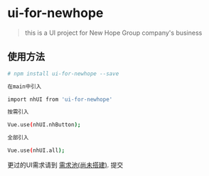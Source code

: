 # ui-for-newhope

> this is a UI project for New Hope Group company's business

## 使用方法

``` bash
# npm install ui-for-newhope --save

在main中引入

import nhUI from 'ui-for-newhope'

按需引入

Vue.use(nhUI.nhButton);

全部引入

Vue.use(nhUI.all);
```

更过的UI需求请到 [需求池(尚未搭建)](http://vuejs.github.io/vue-loader). 提交
